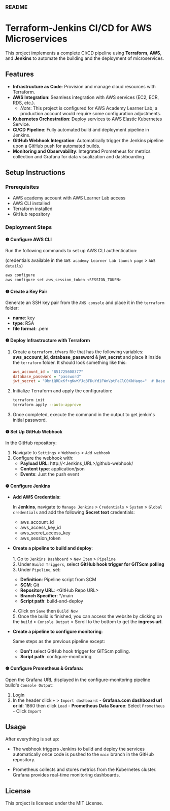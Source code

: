 ### README

# **Terraform-Jenkins CI/CD for AWS Microservices**
This project implements a complete CI/CD pipeline using **Terraform**, **AWS**, and **Jenkins** to automate the building and the deployment of microservices.


## **Features**
- **Infrastructure as Code**: Provision and manage cloud resources with Terraform.
- **AWS Integration**: Seamless integration with AWS services (EC2, ECR, RDS, etc.).
   - *Note*: This project is configured for AWS Academy Learner Lab; a production account would require some configuration adjustments.
- **Kubernetes Orchestration**: Deploy services to AWS Elastic Kubernetes Service.
- **CI/CD Pipeline**: Fully automated build and deployment pipeline in Jenkins.
- **GitHub Webhook Integration**: Automatically trigger the Jenkins pipeline upon a GitHub push for automated builds.
- **Monitoring and Observability**: Integrated Prometheus for metrics collection and Grafana for data visualization and dashboarding.


## **Setup Instructions**

### **Prerequisites**
- AWS academy account with AWS Learner Lab access
- AWS CLI installed
- Terraform installed
- GitHub repository

### **Deployment Steps**

#### **❶ Configure AWS CLI**
   Run the following commands to set up AWS CLI authentication:

   (credentials available in the `AWS academy Learner Lab launch page` > `AWS details`)

   ```sh
   aws configure
   aws configure set aws_session_token <SESSION_TOKEN>
   ```

#### **❷ Create a Key Pair**
   Generate an SSH key pair from the `AWS console` and place it in the `terraform` folder:
   - **name**: key
   - **type**: RSA
   - **file format**: .pem

#### **❸ Deploy Infrastructure with Terraform**
01. Create a `terraform.tfvars` file that has the following variables: **aws_account_id**, **database_password** & **jwt_secret** and place it inside the `terraform` folder. It should look something like this:
      ```ini
      aws_account_id = "851725608377"
      database_password = "password"
      jwt_secret = "ObniQRDxKf+gKwKfJq3FDuYd1FWnVptFaClC0XkHaqo="  # Base64 encoded string
      ```

02. Initialize Terraform and apply the configuration:
      ```sh
      terraform init
      terraform apply --auto-approve
      ```

03. Once completed, execute the command in the output to get jenkin's initial password.

#### **❹ Set Up GitHub Webhook**
In the GitHub repository:

01. Navigate to `Settings` > `Webhooks` > `Add webhook`
02. Configure the webhook with:
      - **Payload URL**: http://<Jenkins_URL>/github-webhook/
      - **Content type**: application/json
      - **Events**: Just the push event

#### **❺ Configure Jenkins**
   - **Add AWS Credentials**:

      In **Jenkins**, navigate to `Manage Jenkins` > `Credentials` > `System` > `Global credentials` and add the following **Secret text** credentials:

      - aws_account_id
      - aws_access_key_id
      - aws_secret_access_key
      - aws_session_token

   - **Create a pipeline to build and deploy**:<br><br>
       1\. Go to `Jenkins Dashboard` > `New Item` > `Pipeline`<br>
      2\. Under `Build Triggers`, select **GitHub hook trigger for GITScm polling**<br>
      3\. Under `Pipeline`, set:<br>
      - **Definition**: Pipeline script from SCM
      - **SCM**: Git
      - **Repository URL**: \<GitHub Repo URL\>
      - **Branch Specifier**: */main
      - **Script path**: build-and-deploy

      4\. Click on `Save` then `Build Now`<br>
      5\. Once the build is finished, you can access the website by clicking on the `build` > `Console Output` > Scroll to the bottom to get the **ingress url**.<br>

   - **Create a pipeline to configure monitoring**:

      Same steps as the previous pipeline except:

      - **Don't** select GitHub hook trigger for GITScm polling.
      - **Script path**: configure-monitoring


#### **❻ Configure Prometheus & Grafana:**
   Open the Grafana URL displayed in the configure-monitoring pipeline build's `Console Output`:
   01. Login
   02. In the header click `+` > `Import dashboard`:
      - **Grafana.com dashboard url or id**: 1860 then click `Load`
      - **Prometheus Data Source**: Select `Prometheus`
      - Click `Import`

## **Usage**

After everything is set up:

   - The webhook triggers Jenkins to build and deploy the services automatically once code is pushed to the `main` branch in the GitHub repository.

   - Prometheus collects and stores metrics from the Kubernetes cluster. Grafana provides real-time monitoring dashboards.


## **License**

This project is licensed under the MIT License.